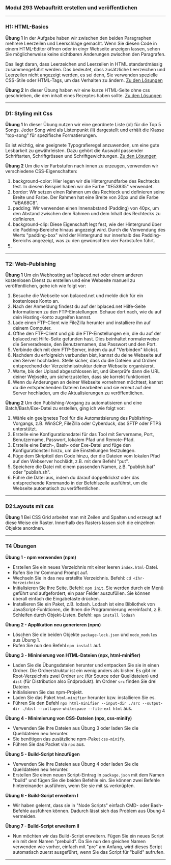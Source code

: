 ### Modul 293 Webauftritt erstellen und veröffentlichen
---
### H1: HTML-Basics

**Übung 1**
In der Aufgabe haben wir zwischen den beiden Paragraphen mehrere Leerzeilen und Leerschläge gemacht. Wenn Sie diesen Code in einem HTML-Editor öffnen oder in einer Webseite anzeigen lassen, sehen Sie möglicherweise keine sichtbaren Änderungen zwischen den Paragrafen.

Das liegt daran, dass Leerzeichen und Leerzeilen in HTML standardmässig zusammengeführt werden. Das bedeutet, dass zusätzliche Leerzeichen und Leerzeilen nicht angezeigt werden, es sei denn, Sie verwenden spezielle CSS-Stile oder HTML-Tags, um das Verhalten zu ändern.
[Zu den Lösungen](Uebungen/H1/paragraph.html)

**Übung 2**
In dieser Übung haben wir eine kurze HTML-Seite ohne css geschrieben, die den inhalt eines Rezeptes haben sollte. 
 [Zu den Lösungen](Uebungen/H1/rezept.html)

---

### D1: Styling mit Css

**Übung 1**
In dieser Übung nutzen wir eine geordnete Liste (ol) für die Top 5 Songs. Jeder Song wird als Listenpunkt (li) dargestellt und erhält die Klasse "top-song" für spezifische Formatierungen.

Es ist wichtig, eine geeignete Typografieregel anzuwenden, um eine gute Lesbarkeit zu gewährleisten. Dazu gehört die Auswahl passender Schriftarten, Schriftgrössen und Schriftgewichtungen. [Zu den Lösungen](Uebungen/D1)

**Übung 2**
Um die vier Farbstufen nach innen zu erzeugen, verwenden wir verschiedene CSS-Eigenschaften:

<ol>
<li> background-color: Hier legen wir die Hintergrundfarbe des Rechtecks fest. In diesem Beispiel haben wir die Farbe "#E53935" verwendet.</li>
<li>border: Wir setzen einen Rahmen um das Rechteck und definieren seine Breite und Farbe. Der Rahmen hat eine Breite von 20px und die Farbe "#BA68C8".</li>
<li>padding: Wir verwenden einen Innenabstand (Padding) von 40px, um den Abstand zwischen dem Rahmen und dem Inhalt des Rechtecks zu definieren.</li>
<li>background-clip: Diese Eigenschaft legt fest, wie der Hintergrund über die Padding-Bereiche hinaus angezeigt wird. Durch die Verwendung des Werts "padding-box" wird der Hintergrund nur innerhalb des Padding-Bereichs angezeigt, was zu den gewünschten vier Farbstufen führt.<li>
</ol>

---

### T2: Web-Publishing

**Übung 1**
Um ein Webhosting auf bplaced.net oder einem anderen kostenlosen Dienst zu erstellen und eine Webseite manuell zu veröffentlichen, gehe ich wie folgt vor:

<ol>
<li>
Besuche die Webseite von bplaced.net und melde dich für ein kostenloses Konto an.</li>
<li>
Nach der Anmeldung findest du auf der bplaced.net Hilfe-Seite Informationen zu den FTP-Einstellungen. Schaue dort nach, wie du auf dein Hosting-Konto zugreifen kannst.</li>
<li>
Lade einen FTP-Client wie FileZilla herunter und installiere ihn auf deinem Computer.</li>
<li>
Öffne den FTP-Client und gib die FTP-Einstellungen ein, die du auf der bplaced.net Hilfe-Seite gefunden hast. Dies beinhaltet normalerweise die Serveradresse, den Benutzernamen, das Passwort und den Port.</li>
<li>
Verbinde dich mit dem FTP-Server, indem du auf "Verbinden" klickst.</li>
<li>
Nachdem du erfolgreich verbunden bist, kannst du deine Webseite auf den Server hochladen. Stelle sicher, dass du die Dateien und Ordner entsprechend der Verzeichnisstruktur deiner Webseite organisierst.</li>
<li>
Warte, bis der Upload abgeschlossen ist, und überprüfe dann die URL deiner Webseite, um sicherzustellen, dass sie korrekt funktioniert.</li>
<li>
Wenn du Änderungen an deiner Webseite vornehmen möchtest, kannst du die entsprechenden Dateien bearbeiten und sie erneut auf den Server hochladen, um die Aktualisierungen zu veröffentlichen.</li>
</ol>

**Übung 2**
Um den Publishing-Vorgang zu automatisieren und eine Batch/Bash/Exe-Datei zu erstellen, ging ich wie folgt vor:

<ol>
<li>
Wähle ein geeignetes Tool für die Automatisierung des Publishing-Vorgangs, z.B. WinSCP, FileZilla oder Cyberduck, das SFTP oder FTPS unterstützt.</li>
<li>
Erstelle eine Konfigurationsdatei für das Tool mit Servername, Port, Benutzername, Passwort, lokalem Pfad und Remote-Pfad.</li>
<li>
Erstelle eine Batch-, Bash- oder Exe-Datei und füge den Konfigurationsteil hinzu, um die Einstellungen festzulegen.</li>
<li>
Füge dem Skriptteil den Code hinzu, der die Dateien vom lokalen Pfad auf den Webserver hochlädt, z.B. mit dem Befehl "put".</li>
<li>
Speichere die Datei mit einem passenden Namen, z.B. "publish.bat" oder "publish.sh".</li>
<li>
Führe die Datei aus, indem du darauf doppelklickst oder das entsprechende Kommando in der Befehlszeile ausführst, um die Webseite automatisch zu veröffentlichen.</li>
</ol>

---

### D2:Layouts mit css

**Übung 1**
Bei CSS Grid arbeitet man mit Zeilen und Spalten und erzeugt auf diese Weise ein Raster. Innerhalb des Rasters lassen sich die einzelnen Objekte anordnen. 

---

### T4 Übungen

**Übung 1 - npm verwenden (npm)**

- Erstellen Sie ein neues Verzeichnis mit einer leeren `index.html`-Datei.
- Rufen Sie Ihr Command Prompt auf.
- Wechseln Sie in das neu erstellte Verzeichnis. Befehl: `cd <Ihr-Verzeichnis>`
- Initialisieren Sie Ihre Seite. Befehl: `npm init`. Sie werden durch ein Menü geführt und aufgefordert, ein paar Felder auszufüllen. Sie können überall einfach die Eingabetaste drücken.
- Installieren Sie ein Paket, z.B. lodash. Lodash ist eine Bibliothek von JavaScript-Funktionen, die Ihnen die Programmierung vereinfacht, z.B. Schleifen durch Objekt-Listen. Befehl: `npm install lodash`

**Übung 2 - Applikation neu generieren (npm)**

- Löschen Sie die beiden Objekte `package-lock.json` und `node_modules` aus Übung 1.
- Rufen Sie nun den Befehl `npm install` auf.

**Übung 3 - Minimierung von HTML-Dateien (npx, html-minifier)**

- Laden Sie die Übungsdateien herunter und entpacken Sie sie in einen Ordner. Die Ordnerstruktur ist ein wenig anders als bisher. Es gibt im Root-Verzeichnis zwei Ordner `src` (für Source oder Quelldateien) und `dist` (für Distribution also Endprodukt). Im Ordner `src` finden Sie drei Dateien.
- Initialisieren Sie das npm-Projekt.
- Laden Sie das Paket `html-minifier` herunter bzw. installieren Sie es.
- Führen Sie den Befehl `npx html-minifier --input-dir ./src --output-dir ./dist --collapse-whitespace --file-ext html` aus.

**Übung 4 - Minimierung von CSS-Dateien (npx, css-minify)**

- Verwenden Sie Ihre Dateien aus Übung 3 oder laden Sie die Quelldateien neu herunter.
- Sie benötigen das zusätzliche npm-Paket `css-minify`.
- Führen Sie das Packet via `npx` aus.

**Übung 5 - Build-Script hinzufügen**

- Verwenden Sie Ihre Dateien aus Übung 4 oder laden Sie die Quelldateien neu herunter.
- Erstellen Sie einen neuen Script-Eintrag in `package.json` mit dem Namen "build" und fügen Sie die beiden Befehle ein. Sie können zwei Befehle hintereinander ausführen, wenn Sie sie mit `&&` verknüpfen.

**Übung 6 - Build-Script erweitern I**

- Wir haben gelernt, dass sie in "Node Scripts" einfach CMD- oder Bash-Befehle ausführen können. Dadurch lässt sich das Problem aus Übung 4 vermeiden.

**Übung 7 - Build-Script erweitern II**

- Nun möchten wir das Build-Script erweitern. Fügen Sie ein neues Script ein mit dem Namen "prebuild". Da Sie nun den gleichen Namen verwenden wie vorher, einfach mit "pre" am Anfang, wird dieses Script automatisch zuerst ausgeführt, wenn Sie das Script für "build" aufrufen.

---